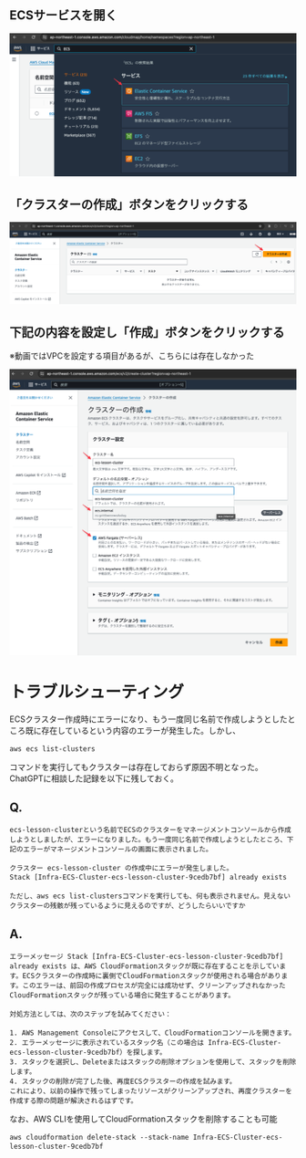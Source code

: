 ## ECSサービスを開く

![](images/12/01.png)

## 「クラスターの作成」ボタンをクリックする

![](images/12/02.png)

## 下記の内容を設定し「作成」ボタンをクリックする

※動画ではVPCを設定する項目があるが、こちらには存在しなかった

![](images/12/03.png)

# トラブルシューティング

ECSクラスター作成時にエラーになり、もう一度同じ名前で作成しようとしたところ既に存在しているという内容のエラーが発生した。しかし、

```
aws ecs list-clusters
```

コマンドを実行してもクラスターは存在しておらず原因不明となった。ChatGPTに相談した記録を以下に残しておく。


## Q.
```
ecs-lesson-clusterという名前でECSのクラスターをマネージメントコンソールから作成しようとしましたが、エラーになりました。もう一度同じ名前で作成しようとしたところ、下記のエラーがマネージメントコンソールの画面に表示されました。

クラスター ecs-lesson-cluster の作成中にエラーが発生しました。
Stack [Infra-ECS-Cluster-ecs-lesson-cluster-9cedb7bf] already exists

ただし、aws ecs list-clustersコマンドを実行しても、何も表示されません。見えないクラスターの残骸が残っているように見えるのですが、どうしたらいいですか
```

## A.

```
エラーメッセージ Stack [Infra-ECS-Cluster-ecs-lesson-cluster-9cedb7bf] already exists は、AWS CloudFormationスタックが既に存在することを示しています。ECSクラスターの作成時に裏側でCloudFormationスタックが使用される場合があります。このエラーは、前回の作成プロセスが完全には成功せず、クリーンアップされなかったCloudFormationスタックが残っている場合に発生することがあります。

対処方法としては、次のステップを試みてください：

1. AWS Management Consoleにアクセスして、CloudFormationコンソールを開きます。
2. エラーメッセージに表示されているスタック名（この場合は Infra-ECS-Cluster-ecs-lesson-cluster-9cedb7bf）を探します。
3. スタックを選択し、Deleteまたはスタックの削除オプションを使用して、スタックを削除します。
4. スタックの削除が完了した後、再度ECSクラスターの作成を試みます。
これにより、以前の操作で残ってしまったリソースがクリーンアップされ、再度クラスターを作成する際の問題が解決されるはずです。
```

なお、AWS CLIを使用してCloudFormationスタックを削除することも可能

```
aws cloudformation delete-stack --stack-name Infra-ECS-Cluster-ecs-lesson-cluster-9cedb7bf
```